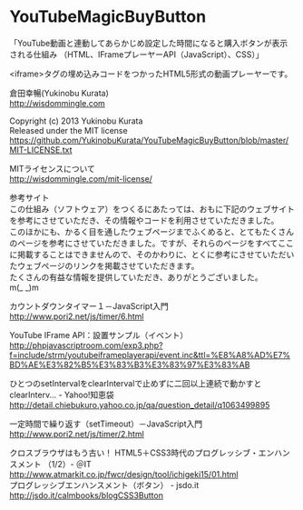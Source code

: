 YouTubeMagicBuyButton
=====================

「YouTube動画と連動してあらかじめ設定した時間になると購入ボタンが表示される仕組み （HTML、IFrameプレーヤーAPI（JavaScript）、CSS）」<br />

&lt;iframe&gt;タグの埋め込みコードをつかったHTML5形式の動画プレーヤーです。

倉田幸暢(Yukinobu Kurata)<br />
http://wisdommingle.com

Copyright (c) 2013 Yukinobu Kurata<br />
Released under the MIT license<br />
https://github.com/YukinobuKurata/YouTubeMagicBuyButton/blob/master/MIT-LICENSE.txt

MITライセンスについて<br />
http://wisdommingle.com/mit-license/

参考サイト<br />
この仕組み（ソフトウェア）をつくるにあたっては、おもに下記のウェブサイトを参考にさせていただき、その情報やコードを利用させていただきました。<br />
このほかにも、かるく目を通したウェブページまでふくめると、とてもたくさんのページを参考にさせていただきました。ですが、それらのページをすべてここに掲載することはできませんので、そのかわりに、とくに参考にさせていただいたウェブページのリンクを掲載させていただきます。<br />
たくさんの有益な情報を提供していただき、ありがとうございました。<br />
m(_ _)m

カウントダウンタイマー１－JavaScript入門<br />
http://www.pori2.net/js/timer/6.html

YouTube IFrame API：設置サンプル（イベント）<br />
http://phpjavascriptroom.com/exp3.php?f=include/strm/youtubeiframeplayerapi/event.inc&ttl=%E8%A8%AD%E7%BD%AE%E3%82%B5%E3%83%B3%E3%83%97%E3%83%AB

ひとつのsetIntervalをclearIntervalで止めずに二回以上連続で動かすとclearInterv... - Yahoo!知恵袋<br />
http://detail.chiebukuro.yahoo.co.jp/qa/question_detail/q1063499895

一定時間で繰り返す（setTimeout）－JavaScript入門<br />
http://www.pori2.net/js/timer/2.html

クロスブラウザはもう古い！ HTML5＋CSS3時代のプログレッシブ・エンハンスメント （1/2）- ＠IT<br />
http://www.atmarkit.co.jp/fwcr/design/tool/ichigeki15/01.html<br />
プログレッシブエンハンスメント（ボタン） - jsdo.it<br />
http://jsdo.it/calmbooks/blogCSS3Button
 
